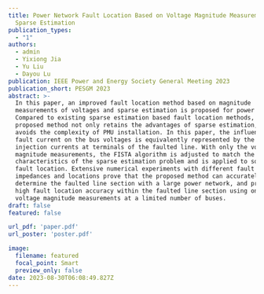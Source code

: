 ```yaml
---
title: Power Network Fault Location Based on Voltage Magnitude Measurements and
  Sparse Estimation
publication_types:
  - "1"
authors:
  - admin
  - Yixiong Jia
  - Yu Liu
  - Dayou Lu
publication: IEEE Power and Energy Society General Meeting 2023
publication_short: PESGM 2023
abstract: >-
  In this paper, an improved fault location method based on magnitude
  measurements of voltages and sparse estimation is proposed for power networks.
  Compared to existing sparse estimation based fault location methods, the
  proposed method not only retains the advantages of sparse estimation, but also
  avoids the complexity of PMU installation. In this paper, the influence of
  fault current on the bus voltages is equivalently represented by the bus
  injection currents at terminals of the faulted line. With only the voltage
  magnitude measurements, the FISTA algorithm is adjusted to match the
  characteristics of the sparse estimation problem and is applied to solve for
  fault location. Extensive numerical experiments with different fault types,
  impedances and locations prove that the proposed method can accurately
  determine the faulted line section with a large power network, and presents
  high fault location accuracy within the faulted line section using only
  voltage magnitude measurements at a limited number of buses.
draft: false
featured: false

url_pdf: 'paper.pdf'
url_poster: 'poster.pdf'

image:
  filename: featured
  focal_point: Smart
  preview_only: false
date: 2023-08-30T06:08:49.827Z
---
```

